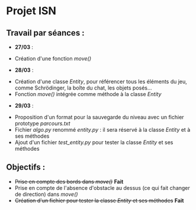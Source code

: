 Projet ISN
==========

Travail par séances :
---------------------
* __27/03__ :
 - Création d'une fonction _move()_

* __28/03__ :
 - Création d'une classe _Entity_, pour référencer tous les éléments du jeu, comme Schrödinger, la boîte du chat, les objets posés...
 - Fonction _move()_ intégrée comme méthode à la classe _Entity_

* __29/03__ :
 - Proposition d'un format pour la sauvegarde du niveau avec un fichier prototype _parcours.txt_
 - Fichier _algo.py_ renommé _entity.py_ : il sera réservé à la classe _Entity_ et à ses méthodes
 - Ajout d'un fichier *test_entity.py* pour tester la classe _Entity_ et ses méthodes

Objectifs :
-----------
* ~~Prise en compte des bords dans _move()_~~ **Fait**
* Prise en compte de l'absence d'obstacle au dessus (ce qui fait changer de direction) dans _move()_
* ~~Création d'un fichier pour tester la classe _Entity_ et ses méthodes~~ **Fait**
